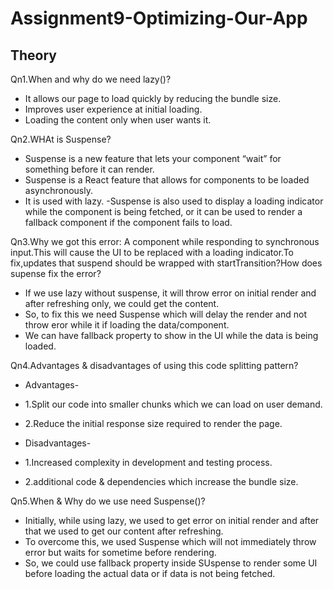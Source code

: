 # Assignment9-Optimizing-Our-App
## Theory

Qn1.When and why do we need lazy()?
- It allows our page to load quickly by reducing the bundle size.
- Improves user experience at initial loading.
- Loading the content only when user wants it.

Qn2.WHAt is Suspense?
- Suspense is a new feature that lets your component “wait” for something before it can render.
- Suspense is a React feature that allows for components to be loaded asynchronously.
- It is used with lazy.
-Suspense is also used to display a loading indicator while the component is being fetched, or it can be used to render a fallback component if the component fails to load.

Qn3.Why we got this error: A component while responding to synchronous input.This will cause the UI to be replaced with a loading indicator.To fix,updates that suspend should be wrapped with startTransition?How does supense fix the error?

- If we use lazy without suspense, it will throw error on initial render and after refreshing only, we could get the content.
- So, to fix this we need Suspense which will delay the render and not throw eror while it if loading the data/component.
- We can have fallback property to show in the UI while the data is being loaded.

Qn4.Advantages & disadvantages of using this code splitting pattern?
- Advantages-
- 1.Split our code into smaller chunks which we can load on user demand.
- 2.Reduce the initial response size required to render the page.

- Disadvantages-
- 1.Increased complexity in development and testing process.
- 2.additional code & dependencies which increase the bundle size.

Qn5.When & Why do we use need Suspense()?
- Initially, while using lazy, we used to get error on initial render and after that we used to get our content after refreshing.
- To overcome this, we used Suspense which will not immediately throw error but waits for sometime before rendering.
- So, we could use fallback property inside SUspense to render some UI before loading the actual data or if data is not being fetched.


